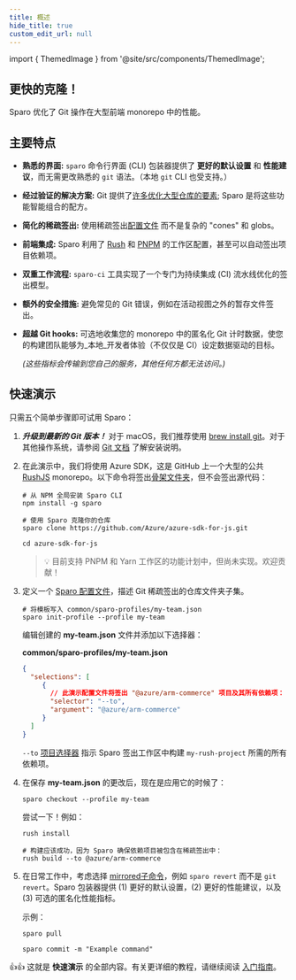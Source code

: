 ```yaml
---
title: 概述
hide_title: true
custom_edit_url: null
---
```


import { ThemedImage } from '@site/src/components/ThemedImage';

<div style={{ display: 'flex', justifyContent: 'center', alignItems: 'center' }}>
  <ThemedImage
    srcLight="images/site/sparo-logo.svg"
    srcDark="images/site/sparo-logo-dark.svg"
    alt="Sparo"
    title="Sparo"
    style={{ width: '380px', paddingTop: '30px' }}
    />
</div>



## 更快的克隆！

Sparo 优化了 Git 操作在大型前端 monorepo 中的性能。

<!-- ---------------------------------------------------------------------------- -->

## 主要特点

- **熟悉的界面:** `sparo` 命令行界面 (CLI) 包装器提供了 **更好的默认设置** 和 **性能建议**，而无需更改熟悉的 `git` 语法。（本地 `git` CLI 也受支持。）
- **经过验证的解决方案:** Git 提供了[许多优化大型仓库的要素](https://tiktok.github.io/sparo/pages/reference/git_optimization/); Sparo 是将这些功能智能组合的配方。
- **简化的稀疏签出:** 使用稀疏签出[配置文件](https://tiktok.github.io/sparo/pages/guide/sparo_profiles/) 而不是复杂的 "cones" 和 globs。
- **前端集成:** Sparo 利用了 [Rush](https://rushjs.io/) 和 [PNPM](https://pnpm.io/) 的工作区配置，甚至可以自动签出项目依赖项。
- **双重工作流程:** `sparo-ci` 工具实现了一个专门为持续集成 (CI) 流水线优化的签出模型。
- **额外的安全措施:** 避免常见的 Git 错误，例如在活动视图之外的暂存文件签出。
- **超越 Git hooks:** 可选地收集您的 monorepo 中的匿名化 Git 计时数据，使您的构建团队能够为_本地_开发者体验（不仅仅是 CI）设定数据驱动的目标。

  _(这些指标会传输到您自己的服务，其他任何方都无法访问。)_

<!-- ---------------------------------------------------------------------------- -->


## 快速演示

只需五个简单步骤即可试用 Sparo：

1. _**升级到最新的 Git 版本！**_ 对于 macOS，我们推荐使用 [brew install git](https://git-scm.com/download/mac)。对于其他操作系统，请参阅 [Git 文档](https://git-scm.com/book/en/v2/Getting-Started-Installing-Git) 了解安装说明。

2. 在此演示中，我们将使用 Azure SDK，这是 GitHub 上一个大型的公共 [RushJS](https://rushjs.io/) monorepo。以下命令将签出[骨架文件夹](./pages/reference/skeleton_folders.md)，但不会签出源代码：

   ```shell
   # 从 NPM 全局安装 Sparo CLI
   npm install -g sparo

   # 使用 Sparo 克隆你的仓库
   sparo clone https://github.com/Azure/azure-sdk-for-js.git

   cd azure-sdk-for-js
   ```

   > 💡 目前支持 PNPM 和 Yarn 工作区的功能计划中，但尚未实现。欢迎贡献！

3. 定义一个 [Sparo 配置文件](./pages/configs/profile_json.md)，描述 Git 稀疏签出的仓库文件夹子集。

   ```shell
   # 将模板写入 common/sparo-profiles/my-team.json
   sparo init-profile --profile my-team
   ```

   编辑创建的 **my-team.json** 文件并添加以下选择器：

   **common/sparo-profiles/my-team.json**
   ```json
   {
     "selections": [
        {
          // 此演示配置文件将签出 "@azure/arm-commerce" 项目及其所有依赖项：
          "selector": "--to",
          "argument": "@azure/arm-commerce"
        }
     ]
   }
   ```
   `--to` [项目选择器](https://rushjs.io/pages/developer/selecting_subsets/#--to) 指示 Sparo 签出工作区中构建 `my-rush-project` 所需的所有依赖项。



4. 在保存 **my-team.json** 的更改后，现在是应用它的时候了：

   ```shell
   sparo checkout --profile my-team
   ```

   尝试一下！例如：

   ```shell
   rush install

   # 构建应该成功，因为 Sparo 确保依赖项目被包含在稀疏签出中：
   rush build --to @azure/arm-commerce
   ```

5. 在日常工作中，考虑选择 [mirrored子命令](./pages/commands/overview.md)，例如 `sparo revert` 而不是 `git revert`。Sparo 包装器提供 (1) 更好的默认设置，(2) 更好的性能建议，以及 (3) 可选的匿名化性能指标。

   示例：

   ```shell
   sparo pull

   sparo commit -m "Example command"
   ```

👍👍 这就是 **快速演示** 的全部内容。有关更详细的教程，请继续阅读 [入门指南](./pages/guide/getting_started.md)。
